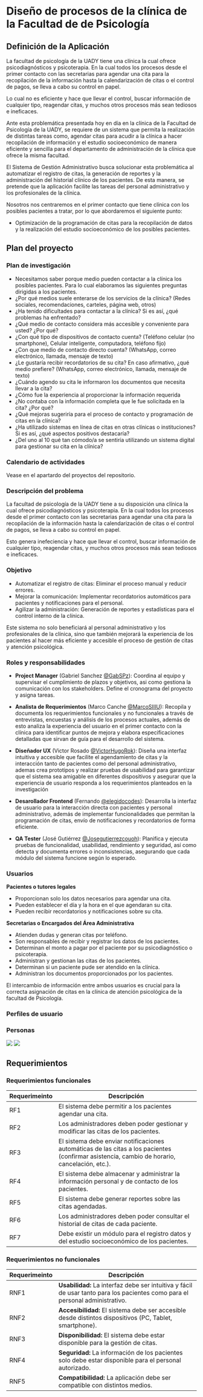 # Diseño de procesos de la clínica de la Facultad de de Psicología

## Definición de la Aplicación

La facultad de psicología de la UADY tiene una clínica la cual ofrece psicodiagnósticos y psicoterapia. En la cual todos los procesos desde el primer contacto con las secretarias para agendar una cita para la recopilación de la información hasta la calendarización de citas o el control de pagos, se lleva a cabo su control en papel.  

Lo cual no es eficiente y hace que llevar el control, buscar información de cualquier tipo, reagendar citas, y muchos otros procesos más sean tediosos e ineficaces. 

Ante esta problemática presentada hoy en día en la clínica de la Facultad de Psicología de la UADY, se requiere de un sistema que permita la realización de distintas tareas como, agendar citas para acudir a la clínica a hacer recopilación de información y el estudio socioeconómico de manera eficiente y sencilla para el departamento de administración de la clínica que ofrece la misma facultad. 

El Sistema de Gestión Administrativo busca solucionar esta problemática al automatizar el registro de citas, la generación de reportes y la administración del historial clínico de los pacientes. De esta manera, se pretende que la aplicación facilite las tareas del personal administrativo y los profesionales de la clínica. 

Nosotros nos centraremos en el primer contacto que tiene clínica con los posibles pacientes a tratar, por lo que abordaremos el siguiente punto: 

 - Optimización de la programación de citas para la recopilación de datos y la realización del estudio socioeconómico de los posibles pacientes. 

## Plan del proyecto

### Plan de investigación
 - Necesitamos saber porque medio pueden contactar a la clínica los posibles pacientes. Para lo cual elaboramos las siguientes preguntas dirigidas a los pacientes. 
 - ¿Por qué medios suele enterarse de los servicios de la clínica? (Redes sociales, recomendaciones, carteles, página web, otros) 
 - ¿Ha tenido dificultades para contactar a la clínica? Si es así, ¿qué problemas ha enfrentado? 
 - ¿Qué medio de contacto considera más accesible y conveniente para usted? ¿Por qué? 
 - ¿Con qué tipo de dispositivos de contacto cuenta? (Teléfono celular (no smartphone), Celular inteligente, computadora, teléfono fijo) 
 - ¿Con que medio de contacto directo cuenta? (WhatsApp, correo electrónico, llamada, mensaje de texto) 
 - ¿Le gustaría recibir recordatorios de su cita? En caso afirmativo, ¿qué medio prefiere? (WhatsApp, correo electrónico, llamada, mensaje de texto) 
 - ¿Cuándo agendo su cita le informaron los documentos que necesita llevar a la cita? 
 - ¿Cómo fue la experiencia al proporcionar la información requerida 
 - ¿No contaba con la información completa que le fue solicitada en la cita? ¿Por qué? 
 - ¿Qué mejoras sugeriría para el proceso de contacto y programación de citas en la clínica? 
 - ¿Ha utilizado sistemas en línea de citas en otras clínicas o instituciones? Si es así, ¿qué aspectos positivos destacaría? 
 - ¿Del uno al 10 qué tan cómodo/a se sentiría utilizando un sistema digital para gestionar su cita en la clínica?
 
 ### Calendario de actividades
 Vease en el apartardo del proyectos del repositorio.
 
 ### Descripción del problema 
 La facultad de psicología de la UADY tiene a su disposición una clínica la cual ofrece psicodiagnósticos y psicoterapia. En la cual todos los procesos desde el primer contacto con las secretarias para agendar una cita para la recopilación de la información hasta la calendarización de citas o el control de pagos, se lleva a cabo su control en papel.  

Esto genera inefeciencia y hace que llevar el control, buscar información de cualquier tipo, reagendar citas, y muchos otros procesos más sean tediosos e ineficaces. 

### Objetivo 

 * Automatizar el registro de citas: Eliminar el proceso manual y reducir errores. 
 * Mejorar la comunicación: Implementar recordatorios automáticos para pacientes y notificaciones para el personal. 
 * Agilizar la administración: Generación de reportes y estadísticas para el control interno de la clínica. 

Este sistema no solo beneficiará al personal administrativo y los profesionales de la clínica, sino que también mejorará la experiencia de los pacientes al hacer más eficiente y accesible el proceso de gestión de citas y atención psicológica. 

### Roles y responsabilidades  
 * **Project Manager** (Gabriel Sanchez [@GabSPz](https://github.com/GabSPz "@GabSPz")): Coordina al equipo y supervisar el cumplimiento de plazos y objetivos, asi como gestiona la comunicación con los stakeholders. Define el cronograma del proyecto y asigna tareas. 

 * **Analista de Requerimientos** (Marco Canche [@MarcoSIIIU](https://github.com/MarcoSIIIU "@MarcoSIIIU")): Recopila y documenta los requerimientos funcionales y no funcionales a través de entrevistas, encuestas y análisis de los procesos actuales, además de esto analiza la experiencia del usuario en el primer contacto con la clínica para identificar puntos de mejora y elabora especificaciones detalladas que sirvan de guía para el desarrollo del sistema. 

 * **Diseñador UX** (Victor Rosado [@VictorHugoRok](https://github.com/VictorHugoRok "@VictorHugoRok")): Diseña una interfaz intuitiva y accesible que facilite el agendamiento de citas y la interacción tanto de pacientes como del personal administrativo, ademas crea prototipos y realizar pruebas de usabilidad para garantizar que el sistema sea amigable en diferentes dispositivos y asegurar que la experiencia de usuario responda a los requerimientos planteados en la investigación 

 * **Desarollador Frontend** (Fernando [@elegidocodes](https://github.com/elegidocodes "@elegidocodes")): Desarrolla la interfaz de usuario para la interacción directa con pacientes y personal administrativo, además de implementar funcionalidades que permitan la programación de citas, envío de notificaciones y recordatorios de forma eficiente. 

 * **QA Tester** (José Gutiérrez [@Josegutierrezcouoh](https://github.com/Josegutierrezcouoh "@Josegutierrezcouoh")): Planifica y ejecuta pruebas de funcionalidad, usabilidad, rendimiento y seguridad, así como detecta y documenta errores o inconsistencias, asegurando que cada módulo del sistema funcione según lo esperado. 

### Usuarios

**Pacientes o tutores legales**
 * Proporcionan solo los datos necesarios para agendar una cita. 
 * Pueden establecer el día y la hora en el que agendaran su cita. 
 * Pueden recibir recordatorios y notificaciones sobre su cita. 

**Secretarias o Encargados del Área Administrativa**
 * Atienden dudas y generan citas por teléfono. 
 * Son responsables de recibir y registrar los datos de los pacientes. 
 * Determinan el monto a pagar por el paciente por su psicodiagnóstico o psicoterapia. 
 * Administran y gestionan las citas de los pacientes. 
 * Determinan si un paciente pude ser atendido en la clínica. 
 * Administran los documentos proporcionados por los pacientes. 
 
El intercambio de información entre ambos usuarios es crucial para la correcta asignación de citas en la clínica de atención psicológica de la facultad de Psicología.

### Perfiles de usuario

### Personas

<img src="Content/Personas/PersonaGavi.png" maxWidth="300px">

<img src="Content/Personas/PersonaHombre.png" maxWidth="300px">

## Requerimientos

### Requerimientos funcionales

|Requerimeinto| Descripción |
| ------------ | ------------ |
|RF1 | El sistema debe permitir a los pacientes agendar una cita. |
|RF2 | Los administradores deben poder gestionar y modificar las citas de los pacientes. |
|RF3 | El sistema debe enviar notificaciones automáticas de las citas a los pacientes (confirmar asistencia, cambio de horario, cancelación, etc.). |
|RF4 | El sistema debe almacenar y administrar la información personal y de contacto de los pacientes. |
|RF5 | El sistema debe generar reportes sobre las citas agendadas. |
|RF6 | Los administradores deben poder consultar el historial de citas de cada paciente. |
|RF7 | Debe existir un módulo para el registro datos y del estudio socioeconómico de los pacientes. |

### Requerimientos no funcionales

|Requerimeinto| Descripción |
| ------------ | ------------ |
| RNF1 | **Usabilidad:** La interfaz debe ser intuitiva y fácil de usar tanto para los pacientes como para el personal administrativo. |
| RNF2 | **Accesibilidad:** El sistema debe ser accesible desde distintos dispositivos (PC, Tablet, smartphone). |
| RNF3 | **Disponibilidad:** El sistema debe estar disponible para la gestión de citas. |
| RNF4 | **Seguridad:** La información de los pacientes solo debe estar disponible para el personal autorizado. 
| RNF5 | **Compatibilidad:** La aplicación debe ser compatible con distintos medios. |